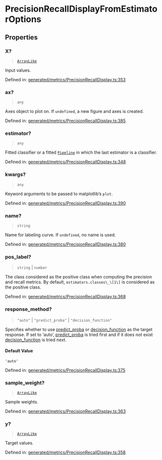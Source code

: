 # PrecisionRecallDisplayFromEstimatorOptions

## Properties

### X?

> [`ArrayLike`](../types/ArrayLike.md)

Input values.

Defined in:  [generated/metrics/PrecisionRecallDisplay.ts:353](https://github.com/transitive-bullshit/scikit-learn-ts/blob/b59c1ff/packages/sklearn/src/generated/metrics/PrecisionRecallDisplay.ts#L353)

### ax?

> `any`

Axes object to plot on. If `undefined`, a new figure and axes is created.

Defined in:  [generated/metrics/PrecisionRecallDisplay.ts:385](https://github.com/transitive-bullshit/scikit-learn-ts/blob/b59c1ff/packages/sklearn/src/generated/metrics/PrecisionRecallDisplay.ts#L385)

### estimator?

> `any`

Fitted classifier or a fitted [`Pipeline`](sklearn.pipeline.Pipeline.html#sklearn.pipeline.Pipeline "sklearn.pipeline.Pipeline") in which the last estimator is a classifier.

Defined in:  [generated/metrics/PrecisionRecallDisplay.ts:348](https://github.com/transitive-bullshit/scikit-learn-ts/blob/b59c1ff/packages/sklearn/src/generated/metrics/PrecisionRecallDisplay.ts#L348)

### kwargs?

> `any`

Keyword arguments to be passed to matplotlib’s `plot`.

Defined in:  [generated/metrics/PrecisionRecallDisplay.ts:390](https://github.com/transitive-bullshit/scikit-learn-ts/blob/b59c1ff/packages/sklearn/src/generated/metrics/PrecisionRecallDisplay.ts#L390)

### name?

> `string`

Name for labeling curve. If `undefined`, no name is used.

Defined in:  [generated/metrics/PrecisionRecallDisplay.ts:380](https://github.com/transitive-bullshit/scikit-learn-ts/blob/b59c1ff/packages/sklearn/src/generated/metrics/PrecisionRecallDisplay.ts#L380)

### pos\_label?

> `string` \| `number`

The class considered as the positive class when computing the precision and recall metrics. By default, `estimators.classes\_\[1\]` is considered as the positive class.

Defined in:  [generated/metrics/PrecisionRecallDisplay.ts:368](https://github.com/transitive-bullshit/scikit-learn-ts/blob/b59c1ff/packages/sklearn/src/generated/metrics/PrecisionRecallDisplay.ts#L368)

### response\_method?

> `"auto"` \| `"predict_proba"` \| `"decision_function"`

Specifies whether to use [predict\_proba](../../glossary.html#term-predict_proba) or [decision\_function](../../glossary.html#term-decision_function) as the target response. If set to ‘auto’, [predict\_proba](../../glossary.html#term-predict_proba) is tried first and if it does not exist [decision\_function](../../glossary.html#term-decision_function) is tried next.

#### Default Value

`'auto'`

Defined in:  [generated/metrics/PrecisionRecallDisplay.ts:375](https://github.com/transitive-bullshit/scikit-learn-ts/blob/b59c1ff/packages/sklearn/src/generated/metrics/PrecisionRecallDisplay.ts#L375)

### sample\_weight?

> [`ArrayLike`](../types/ArrayLike.md)

Sample weights.

Defined in:  [generated/metrics/PrecisionRecallDisplay.ts:363](https://github.com/transitive-bullshit/scikit-learn-ts/blob/b59c1ff/packages/sklearn/src/generated/metrics/PrecisionRecallDisplay.ts#L363)

### y?

> [`ArrayLike`](../types/ArrayLike.md)

Target values.

Defined in:  [generated/metrics/PrecisionRecallDisplay.ts:358](https://github.com/transitive-bullshit/scikit-learn-ts/blob/b59c1ff/packages/sklearn/src/generated/metrics/PrecisionRecallDisplay.ts#L358)
